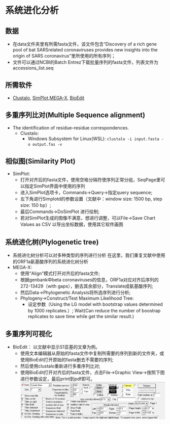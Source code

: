 # 系统进化分析

## 数据
* 在data文件夹里有所需fasta文件，该文件包含“Discovery of a rich gene pool of bat SARSrelated coronaviruses provides new insights into the origin of SARS coronavirus”里所使用的所有序列；
* 文件可以通过NCBI的Batch Entrez下载批量序列的fasta文件，列表文件为accessions_list.seq

## 所需软件
* [Clustalo](http://www.clustal.org/omega/), [SimPlot](https://sray.med.som.jhmi.edu/SCRoftware/simplot/),[MEGA-X](https://www.megasoftware.net/), [BioEdit](https://bioedit.software.informer.com/7.2/)

## 多重序列比对(Multiple Sequence alignment)
* The identification of residue–residue correspondences. 
	* Clustalo:
		* Windows Subsystem for Linux(WSL): `clustalo -i input.fasta -o output.fas -v`


## 相似图(Similarity Plot)
* SimPlot:
	* 打开对齐后的fasta文件，使用空格分隔符使序列正常分组，SeqPage里可以指定SimPlot界面中使用的序列
	* 进入SimPlot选项卡，Commands->Query->指定query sequence;
	* 左下角进行Simplotd的参数设置（文献中：window size: 1500 bp, step size: 150 bp）;
	* 最后Commands->DoSimPlot 进行绘制;
	* 若对SimPlot生成的图像不满意，想进行调整，可以File->Save Chart Values as CSV 以导出坐标数据，使用其它软件画图

## 系统进化树(Plylogenetic tree)
* 系统进化树分析可以对多种类型的序列进行分析
	在这里，我们重复文献中使用的ORF1a氨基酸序列的系统进化树分析
* MEGA-X:
	* 使用“Align”模式打开对齐后的fasta文件;
	* 根据genbank中beta coronaviruses的信息，ORF1a对应对齐后序列的272-13429（with gaps），删去其余部分，Translate成氨基酸序列;
	* 然后Data->Phylogenetic Analysis将所选序列进行分析;
	* Phylogeny->Construct/Test Maximum Likelihood Tree:
		* 设定参数（Using the LG model with bootstrap values determined by 1000 replicates.）;
		    Wait(Can reduce the  number of boostrap replicates to save time while get the similar result.)

## 多重序列可视化
* BioEdit：
	以文献中显示S1亚基的文章为例。
	* 使用文本编辑器从原始的fasta文件中复制所需要的序列到新的文件夹，或使用BioEdit打开原始的fasta删去不需要的序列;
	* 然后使用clustalo重新进行多重序列比对;
	* 使用BioEdit打开对齐后的fasta文件，点击File->Graphic View->按照下图进行参数设定，最后print到pdf即可。
	![Parameters for BioEdit printing](./bio_edit_parameters.png "Parameters for BioEdit printing")
